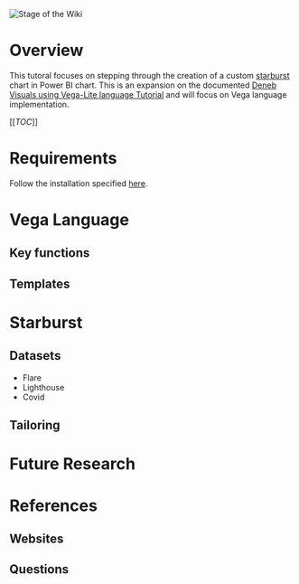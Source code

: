 ![Stage of the Wiki](https://img.shields.io/badge/Progress-Draft-orange)

# Overview

This tutoral focuses on stepping through the creation of a custom [starburst](https://vega.github.io/vega/examples/sunburst/) chart in Power BI chart. This is an expansion on the documented [Deneb Visuals using Vega-Lite language Tutorial](/Guides-and-Training/Power-BI/Building-Custom-Visuals/Deneb-Visuals-using-Vega%2DLite-language-Tutorial) and will focus on Vega language implementation. 

[[_TOC_]]

# Requirements

Follow the installation specified [here](https://kpmg-nz.visualstudio.com/Lighthouse/_wiki/wikis/Lighthouse.wiki/229/Deneb-Visuals-using-Vega-Lite-language-Tutorial?anchor=installation).

# Vega Language

## Key functions

## Templates

# Starburst

## Datasets

- Flare
- Lighthouse
- Covid

## Tailoring

# Future Research

# References

## Websites

## Questions

